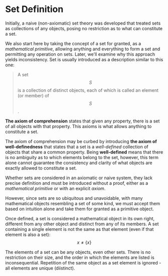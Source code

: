 # Set Definition

Initially, a naive (non-axiomatic) set theory was developed that treated sets as collections of any objects, posing no restriction as to what can constitute a set.

We also start here by taking the concept of a set for granted, as a *mathematical primitive*, allowing anything and everything to form a set and permitting any operation on sets. Later, we'll examine why this approach yields inconsistency. Set is usually introduced as a description similar to this one:

> A set $$S$$ is a collection of distinct objects, each of which is called an element (or member) of $$S$$.

**The axiom of comprehension** states that given any property, there is a set of all objects with that property. This axioms is what allows anything to constitute a set.

The axiom of comprehension may be curbed by introducing **the axiom of well-definedness** that states that a set is a *well-defined* collection of objects that share a common property. Being **well-defined** means that there is no ambiguity as to which elements belong to the set, however, this term alone cannot guarantee the consistency and clarity of what objects are exactly allowed to constitute a set.

Whether sets are considered in an axiomatic or naive system, they lack precise definition and must be introduced without a proof, either as a *mathematical primitive* or with an explicit *axiom*.

However, since sets are so ubiquitous and unavoidable, with many mathematical objects resembling a set of some kind, we must accept them based on intuition alone and take them for granted as a primitive object.

Once defined, a set is considered a mathematical object in its own right, different from any other object and distinct from any of its members. A set containing a single element is not the same as that element (even if that element is also a set): $$x\neq \{x\}$$

The elements of a set can be any objects, even other sets. There is no restriction on their size, and the order in which the elements are listed is inconsequential. Repetition of the same object as a set element is ignored - all elements are unique (diistinct).
